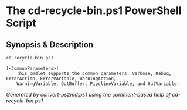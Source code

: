 # The cd-recycle-bin.ps1 PowerShell Script

## Synopsis & Description
```powershell
cd-recycle-bin.ps1 

```

```
[<CommonParameters>]
    This cmdlet supports the common parameters: Verbose, Debug, ErrorAction, ErrorVariable, WarningAction, 
    WarningVariable, OutBuffer, PipelineVariable, and OutVariable.
```

*Generated by convert-ps2md.ps1 using the comment-based help of cd-recycle-bin.ps1*
